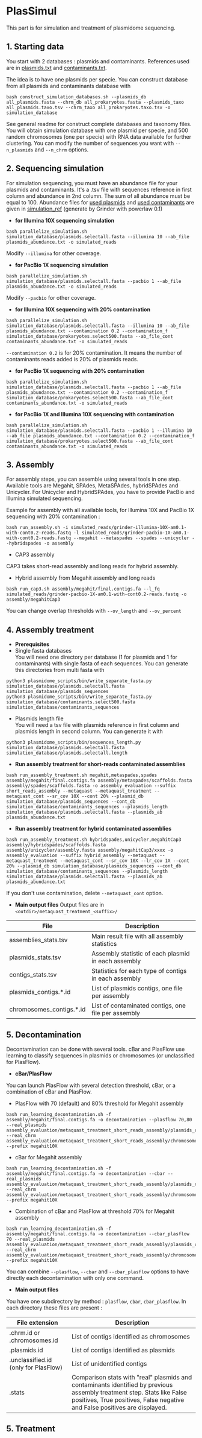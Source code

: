 # PlasSimul 

This part is for simulation and treatment of plasmidome sequencing. 

## 1. Starting data 

You start with 2 databases : plasmids and contaminants. References used are in [plasmids.txt](simulation_ref/plasmids.txt) and [contaminants.txt](simulation_ref/contaminants.txt). 

The idea is to have one plasmids per specie. You can construct database from all plasmids and contaminants database with 
```
bash construct_simulation_databases.sh --plasmids_db all_plasmids.fasta --chrm_db all_prokaryotes.fasta --plasmids_taxo all_plasmids.taxo.tsv --chrm_taxo all_prokaryotes.taxo.tsv -o simulation_database
``` 
See general readme for construct complete databases and taxonomy files. 
You will obtain simulation database with one plasmid per specie, and 500 random chromosomes (one per specie) with RNA data available for further clustering. You can modify the number of sequences you want with `--n_plasmids` and `--n_chrm` options. 

## 2. Sequencing simulation 

For simulation sequencing, you must have an abundance file for your plasmids and contaminants. It's a .tsv file with sequences reference in first column and abundance in 2nd column. The sum of all abundance must be equal to 100. Abundance files for [used plasmids](simulation_ref/plasmids_abundance.txt) and [used contaminants](simulation_ref/contaminants_abundance.txt) are given in [simulation_ref](simulation_ref) (generate by Grinder with powerlaw 0.1)    
* **for Illumina 10X sequencing simulation**
```
bash parallelize_simulation.sh simulation_database/plasmids.selectall.fasta --illumina 10 --ab_file plasmids_abundance.txt -o simulated_reads
```
Modify `--illumina` for other coverage. 
* **for PacBio 1X sequencing simulation** 
```
bash parallelize_simulation.sh simulation_database/plasmids.selectall.fasta --pacbio 1 --ab_file plasmids_abundance.txt -o simulated_reads
```
Modify `--pacbio` for other coverage. 
* **for Illumina 10X sequencing with 20% contamination**
```
bash parallelize_simulation.sh simulation_database/plasmids.selectall.fasta --illumina 10 --ab_file plasmids_abundance.txt --contamination 0.2 --contamination_f simulation_database/prokaryotes.select500.fasta --ab_file_cont contaminants_abundance.txt -o simulated_reads
```
`--contamination 0.2` is for 20% contamination. It means the number of contaminants reads added is 20% of plasmids reads. 
* **for PacBio 1X sequencing with 20% contamination**
```
bash parallelize_simulation.sh simulation_database/plasmids.selectall.fasta --pacbio 1 --ab_file plasmids_abundance.txt --contamination 0.2 --contamination_f simulation_database/prokaryotes.select500.fasta --ab_file_cont contaminants_abundance.txt -o simulated_reads
```
* **for PacBio 1X and Illumina 10X sequencing with contamination**
```
bash parallelize_simulation.sh simulation_database/plasmids.selectall.fasta --pacbio 1 --illumina 10 --ab_file plasmids_abundance.txt --contamination 0.2 --contamination_f simulation_database/prokaryotes.select500.fasta --ab_file_cont contaminants_abundance.txt -o simulated_reads
```

## 3. Assembly 

For assembly steps, you can assemble using several tools in one step. Available tools are Megahit, SPAdes, MetaSPAdes, hybridSPAdes and Unicycler. For Unicycler and HybridSPAdes, you have to provide PacBio and Illumina simulated sequencing. 

Example for assembly with all available tools, for Illumina 10X and PacBio 1X sequencing with 20% contamination : 
```
bash run_assembly.sh -i simulated_reads/grinder-illumina-10X-am0.1-with-cont0.2-reads.fastq -l simulated_reads/grinder-pacbio-1X-am0.1-with-cont0.2-reads.fastq --megahit --metaspades --spades --unicycler --hybridspades -o assembly
```

* CAP3 assembly 

CAP3 takes short-read assembly and long reads for hybrid assembly. 

* Hybrid assembly from Megahit assembly and long reads 
```
bash run_cap3.sh assembly/megahit/final.contigs.fa --l_fq simulated_reads/grinder-pacbio-1X-am0.1-with-cont0.2-reads.fastq -o assembly/megahitCap3
```
You can change overlap thresholds with `--ov_length` and `--ov_percent`

## 4. Assembly treatment 

* **Prerequisites** 
* Single fasta databases   
You will need one directory per database (1 for plasmids and 1 for contaminants) with single fasta of each sequences. 
You can generate this directories from multi fasta with 
```
python3 plasmidome_scripts/bin/write_separate_fasta.py simulation_database/plasmids.selectall.fasta simulation_database/plasmids_sequences 
python3 plasmidome_scripts/bin/write_separate_fasta.py simulation_database/contaminants.select500.fasta simulation_database/contaminants_sequences
```
   * Plasmids length file   
You will need a tsv file with plasmids reference in first column and plasmids length in second column. You can generate it with 
```
python3 plasmidome_scripts/bin/sequences_length.py simulation_database/plasmids.selectall.fasta simulation_database/plasmids.selectall.length 
```

* **Run assembly treatment for short-reads contaminated assemblies** 
```
bash run_assembly_treatment.sh megahit,metaspades,spades assembly/megahit/final.contigs.fa assembly/metaspades/scaffolds.fasta assembly/spades/scaffolds.fasta -o assembly_evaluation --suffix short_reads_assembly --metaquast --metaquast_treatment --metaquast_cont --sr_cov 10X --cont 20% --plasmid_db simulation_database/plasmids_sequences --cont_db simulation_database/contaminants_sequences --plasmids_length simulation_database/plasmids.selectall.fasta --plasmids_ab plasmids_abundance.txt
```

* **Run assembly treatment for hybrid contaminated assemblies**
```
bash run_assembly_treatment.sh hybridspades,unicycler,megahitCap3 assembly/hybridspades/scaffolds.fasta assembly/unicycler/assembly.fasta assembly/megahitCap3/xxxx -o assembly_evaluation --suffix hybrid_assembly --metaquast --metaquast_treatment --metaquast_cont --sr_cov 10X --lr_cov 1X --cont 20% --plasmid_db simulation_database/plasmids_sequences --cont_db simulation_database/contaminants_sequences --plasmids_length simulation_database/plasmids.selectall.fasta --plasmids_ab plasmids_abundance.txt
```

If you don't use contamination, delete `--metaquast_cont` option. 

* **Main output files** 
Output files are in `<outdir>/metaquast_treatment_<suffix>/`  

| File | Description | 
|---------|------------|
|assemblies_stats.tsv|Main result file with all assembly statistics| 
|plasmids_stats.tsv|Assembly statistic of each plasmid in each assembly| 
|contigs_stats.tsv|Statistics for each type of contigs in each assembly| 
|plasmids_contigs.*.id|List of plasmids contigs, one file per assembly|
|chromosomes_contigs.*.id|List of contaminated contigs, one file per assembly| 

## 5. Decontamination 

Decontamination can be done with several tools. cBar and PlasFlow use learning to classify sequences in plasmids or chromosomes (or unclassified for PlasFlow). 

* **cBar/PlasFlow** 

You can launch PlasFlow with several detection threshold, cBar, or a combination of cBar and PlasFlow. 

* PlasFlow with 70 (default) and 80% threshold for Megahit assembly 
```
bash run_learning_decontamination.sh -f assembly/megahit/final.contigs.fa -o decontamination --plasflow 70,80 --real_plasmids assembly_evaluation/metaquast_treatment_short_reads_assembly/plasmids_contigs.megahit.id --real_chrm assembly_evaluation/metaquast_treatment_short_reads_assembly/chromosomes_contigs.megahit.id --prefix megahit10X
```
* cBar for Megahit assembly  
```
bash run_learning_decontamination.sh -f assembly/megahit/final.contigs.fa -o decontamination --cbar --real_plasmids assembly_evaluation/metaquast_treatment_short_reads_assembly/plasmids_contigs.megahit.id --real_chrm assembly_evaluation/metaquast_treatment_short_reads_assembly/chromosomes_contigs.megahit.id --prefix megahit10X
```
* Combination of cBar and PlasFlow at threshold 70% for Megahit assembly 
```
bash run_learning_decontamination.sh -f assembly/megahit/final.contigs.fa -o decontamination --cbar_plasflow 70 --real_plasmids assembly_evaluation/metaquast_treatment_short_reads_assembly/plasmids_contigs.megahit.id --real_chrm assembly_evaluation/metaquast_treatment_short_reads_assembly/chromosomes_contigs.megahit.id --prefix megahit10X
```

You can combine `--plasflow`, `--cbar` and `--cbar_plasflow` options to have directly each decontamination with only one command.  

* **Main output files**   

You have one subdirectory by method : `plasflow`, `cbar`, `cbar_plasflow`. 
In each directory these files are present :  

| File extension | Description | 
|---------|------------|
|.chrm.id or .chromosomes.id|List of contigs identified as chromosomes| 
|.plasmids.id|List of contigs identified as plasmids| 
|.unclassified.id (only for PlasFlow)|List of unidentified contigs| 
|.stats|Comparison stats with "real" plasmids and contaminants identified by previous assembly treatment step. Stats like False positives, True positives, False negative and False positives are displayed.| 


## 5. Treatment 


